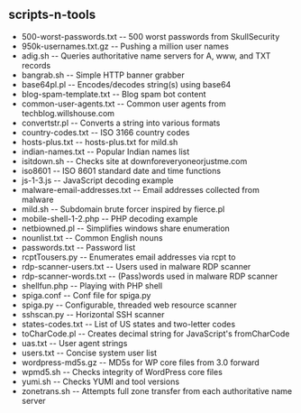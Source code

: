 scripts-n-tools
---------------

- 500-worst-passwords.txt -- 500 worst passwords from SkullSecurity
- 950k-usernames.txt.gz -- Pushing a million user names
- adig.sh -- Queries authoritative name servers for A, www, and TXT records
- bangrab.sh -- Simple HTTP banner grabber
- base64pl.pl -- Encodes/decodes string(s) using base64
- blog-spam-template.txt -- Blog spam bot content
- common-user-agents.txt -- Common user agents from techblog.willshouse.com
- convertstr.pl -- Converts a string into various formats
- country-codes.txt -- ISO 3166 country codes
- hosts-plus.txt -- hosts-plus.txt for mild.sh
- indian-names.txt -- Popular Indian names list
- isitdown.sh -- Checks site at downforeveryoneorjustme.com
- iso8601 -- ISO 8601 standard date and time functions
- js-1-3.js -- JavaScript decoding example
- malware-email-addresses.txt -- Email addresses collected from malware
- mild.sh -- Subdomain brute forcer inspired by fierce.pl
- mobile-shell-1-2.php -- PHP decoding example
- netbiowned.pl -- Simplifies windows share enumeration
- nounlist.txt -- Common English nouns
- passwords.txt -- Password list
- rcptTousers.py -- Enumerates email addresses via rcpt to
- rdp-scanner-users.txt -- Users used in malware RDP scanner
- rdp-scanner-words.txt -- (Pass)words used in malware RDP scanner
- shellfun.php -- Playing with PHP shell
- spiga.conf -- Conf file for spiga.py
- spiga.py -- Configurable, threaded web resource scanner
- sshscan.py -- Horizontal SSH scanner
- states-codes.txt -- List of US states and two-letter codes
- toCharCode.pl -- Creates decimal string for JavaScript's fromCharCode
- uas.txt -- User agent strings
- users.txt -- Concise system user list
- wordpress-md5s.gz -- MD5s for WP core files from 3.0 forward
- wpmd5.sh -- Checks integrity of WordPress core files
- yumi.sh -- Checks YUMI and tool versions
- zonetrans.sh -- Attempts full zone transfer from each authoritative name server
